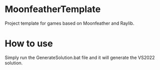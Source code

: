 # MoonfeatherTemplate
Project template for games based on Moonfeather and Raylib.

# How to use
Simply run the GenerateSolution.bat file and it will generate the VS2022 solution.
